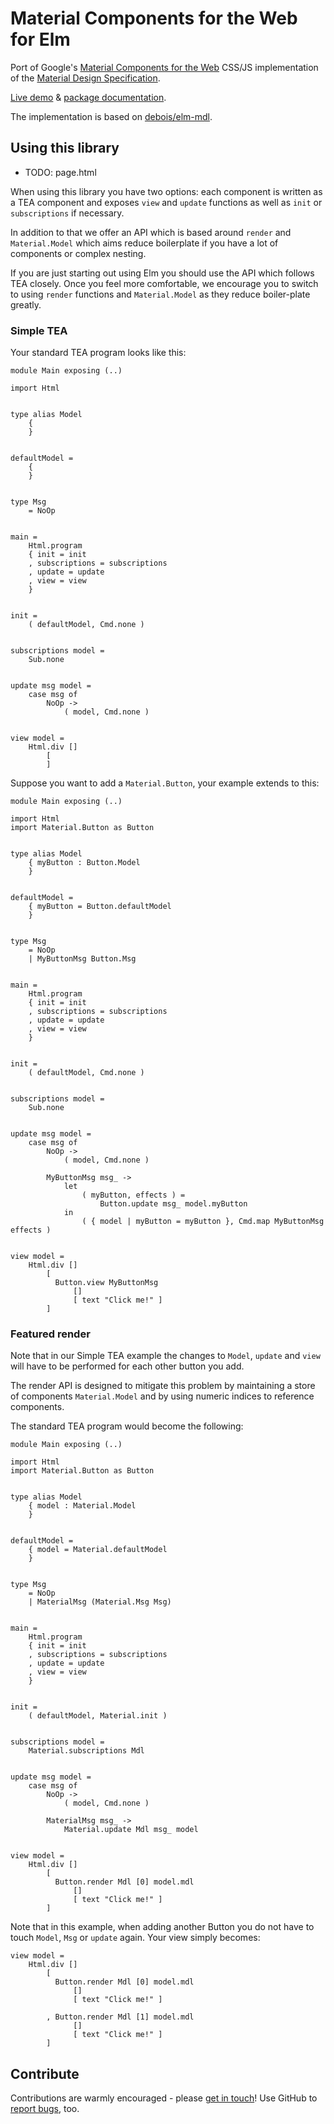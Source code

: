 # Material Components for the Web for Elm

Port of Google's
[Material Components for the Web](https://material.io/components/web/)
CSS/JS implementation of the
[Material Design Specification](https://www.google.com/design/spec/material-design/introduction.html).

[Live demo](https://aforemny.github.io/elm-mdc/) & [package documentation](http://package.elm-lang.org/packages/aforemny/elm-mdc/latest).

The implementation is based on [debois/elm-mdl](https://github.com/debois/elm-mdl).

## Using this library

- TODO: page.html

When using this library you have two options: each component is written as a
TEA component and exposes `view` and `update` functions as well as `init` or
`subscriptions` if necessary.

In addition to that we offer an API which is based around `render` and
`Material.Model` which aims reduce boilerplate if you have a lot of components
or complex nesting.

If you are just starting out using Elm you should use the API which follows TEA
closely. Once you feel more comfortable, we encourage you to switch to using
`render` functions and `Material.Model` as they reduce boiler-plate greatly.

### Simple TEA

Your standard TEA program looks like this:

```
module Main exposing (..)

import Html


type alias Model
    {
    }


defaultModel =
    {
    }


type Msg
    = NoOp


main =
    Html.program
    { init = init
    , subscriptions = subscriptions
    , update = update
    , view = view
    }


init =
    ( defaultModel, Cmd.none )


subscriptions model =
    Sub.none


update msg model =
    case msg of
        NoOp ->
            ( model, Cmd.none )


view model =
    Html.div []
        [
        ]
```

Suppose you want to add a `Material.Button`, your example extends to this:

```
module Main exposing (..)

import Html
import Material.Button as Button


type alias Model
    { myButton : Button.Model
    }


defaultModel =
    { myButton = Button.defaultModel
    }


type Msg
    = NoOp
    | MyButtonMsg Button.Msg


main =
    Html.program
    { init = init
    , subscriptions = subscriptions
    , update = update
    , view = view
    }


init =
    ( defaultModel, Cmd.none )


subscriptions model =
    Sub.none


update msg model =
    case msg of
        NoOp ->
            ( model, Cmd.none )

        MyButtonMsg msg_ ->
            let
                ( myButton, effects ) =
                    Button.update msg_ model.myButton
            in
                ( { model | myButton = myButton }, Cmd.map MyButtonMsg effects )


view model =
    Html.div []
        [
          Button.view MyButtonMsg
              []
              [ text "Click me!" ]
        ]
```

### Featured render

Note that in our Simple TEA example the changes to `Model`, `update` and `view`
will have to be performed for each other button you add.

The render API is designed to mitigate this problem by maintaining a store of
components `Material.Model` and by using numeric indices to reference
components.

The standard TEA program would become the following:

```
module Main exposing (..)

import Html
import Material.Button as Button


type alias Model
    { model : Material.Model
    }


defaultModel =
    { model = Material.defaultModel
    }


type Msg
    = NoOp
    | MaterialMsg (Material.Msg Msg)


main =
    Html.program
    { init = init
    , subscriptions = subscriptions
    , update = update
    , view = view
    }


init =
    ( defaultModel, Material.init )


subscriptions model =
    Material.subscriptions Mdl


update msg model =
    case msg of
        NoOp ->
            ( model, Cmd.none )

        MaterialMsg msg_ ->
            Material.update Mdl msg_ model


view model =
    Html.div []
        [
          Button.render Mdl [0] model.mdl
              []
              [ text "Click me!" ]
        ]
```

Note that in this example, when adding another Button you do not have to touch
`Model`, `Msg` or `update` again. Your view simply becomes:


```
view model =
    Html.div []
        [
          Button.render Mdl [0] model.mdl
              []
              [ text "Click me!" ]

        , Button.render Mdl [1] model.mdl
              []
              [ text "Click me!" ]
        ]
```


## Contribute

Contributions are warmly encouraged - please [get in touch](TODO)! Use GitHub to
[report bugs](TODO), too.
